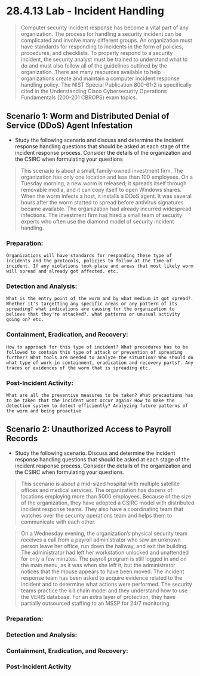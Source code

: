 # 28.4.13 Lab - Incident Handling

> Computer security incident response has become a vital part of any organization. The process for handling a 
security incident can be complicated and involve many different groups. An organization must have standards 
for responding to incidents in the form of policies, procedures, and checklists. To properly respond to a 
security incident, the security analyst must be trained to understand what to do and must also follow all of the 
guidelines outlined by the organization. There are many resources available to help organizations create and 
maintain a computer incident response handling policy. The NIST Special Publication 800-61r2 is specifically 
cited in the Understanding Cisco Cybersecurity Operations Fundamentals (200-201 CBROPS) exam topics.

## Scenario 1: Worm and Distributed Denial of Service (DDoS) Agent Infestation

* Study the following scenario and discuss and determine the incident response handling questions that should be asked at each stage of the incident response process. Consider the details of the organization and the CSIRC when formulating your questions

> This scenario is about a small, family-owned investment firm. The organization has only one location and less 
than 100 employees. On a Tuesday morning, a new worm is released; it spreads itself through removable 
media, and it can copy itself to open Windows shares. When the worm infects a host, it installs a DDoS agent. 
It was several hours after the worm started to spread before antivirus signatures became available. The
organization had already incurred widespread infections.
The investment firm has hired a small team of security experts who often use the diamond model of security 
incident handling.

### Preparation:

    Organizations will have standards for responding these type of incidents and the protocols, policies to follow at the time of incident. If any violations took place and areas that most likely worm will spread and already got affected. etc.

### Detection and Analysis:

    What is the entry point of the worm and by what medium it got spread?. Whether it's targetting any specific areas or any pattern of its spreading? what indications are causing for the organization to believe that they're attacked?. what patterns or unusual activity going on? etc.

### Containment, Eradication, and Recovery:

    How to approach for this type of incident? What procedures has to be followed to contain this type of attack or prevention of spreading further? What tools are needed to analyze the situation? Who should do what type of work in containment, eradication and recovery parts?. Any traces or evidences of the worm that is spreading etc.

### Post-Incident Activity:

    What are all the preventive measures to be taken? What precautions has to be taken that the incident wont occur again? How to make the detection system to detect efficiently? Analyzing future patterns of the worm and being proactive

## Scenario 2: Unauthorized Access to Payroll Records

* Study the following scenario. Discuss and determine the incident response handling questions that should be asked at each stage of the incident response process. Consider the details of the organization and the CSIRC when formulating your questions.

> This scenario is about a mid-sized hospital with multiple satellite offices and medical services. The 
organization has dozens of locations employing more than 5000 employees. Because of the size of the 
organization, they have adopted a CSIRC model with distributed incident response teams. They also have a 
coordinating team that watches over the security operations team and helps them to communicate with each 
other.

> On a Wednesday evening, the organization’s physical security team receives a call from a payroll 
administrator who saw an unknown person leave her office, run down the hallway, and exit the building. The 
administrator had left her workstation unlocked and unattended for only a few minutes. The payroll program is 
still logged in and on the main menu, as it was when she left it, but the administrator notices that the mouse 
appears to have been moved. The incident response team has been asked to acquire evidence related to the 
incident and to determine what actions were performed.
The security teams practice the kill chain model and they understand how to use the VERIS database. For an 
extra layer of protection, they have partially outsourced staffing to an MSSP for 24/7 monitoring

### Preparation:

### Detection and Analysis:

### Containment, Eradication, and Recovery:

### Post-Incident Activity
